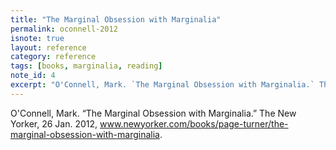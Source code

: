 ```yaml
---
title: "The Marginal Obsession with Marginalia"
permalink: oconnell-2012
isnote: true
layout: reference
category: reference
tags: [books, marginalia, reading]
note_id: 4
excerpt: "O'Connell, Mark. `The Marginal Obsession with Marginalia.` The New Yorker, 26 Jan. 2012, www.newyorker.com/books/page-turner/the-marginal-obsession-with-marginalia."
--- 
```


O'Connell, Mark. “The Marginal Obsession with Marginalia.” The New Yorker, 26 Jan. 2012, www.newyorker.com/books/page-turner/the-marginal-obsession-with-marginalia.
